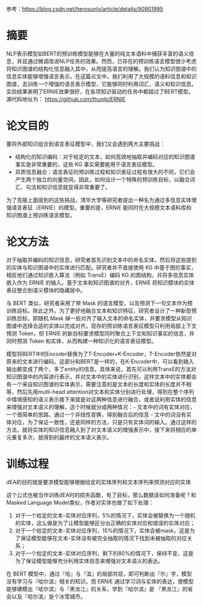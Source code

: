 参考：https://blog.csdn.net/herosunly/article/details/90901995
# 摘要
NLP表示模型如BERT的预训练模型能够在大量的纯文本语料中捕获丰富的语义信息，并且通过微调改进NLP任务的效果。然而，已存在的预训练语言模型很少考虑将知识图谱的结构化信息融入其中，从而提高语言的理解。我们认为知识图谱中的信息实体能够增强语言表示。在这篇论文中，我们利用了大规模的语料信息和知识图谱，去训练一个增强的语言表示模型，它能够同时利用词汇、语义和知识信息。实验结果表明了ERNIE效果很好，在各项知识驱动的任务中都超过了BERT模型。源代码地址为： https://github.com/thunlp/ERNIE 

# 论文目的
要将外部知识组合到语言表征模型中，我们又会遇到两大主要挑战：  
- 结构化的知识编码：对于给定的文本，如何高效地抽取并编码对应的知识图谱事实是非常重要的，这些 KG 事实需要能用于语言表征模型。
- 异质信息融合：语言表征的预训练过程和知识表征过程有很大的不同，它们会产生两个独立的向量空间。因此，如何设计一个特殊的预训练目标，以融合词汇、句法和知识信息就显得非常重要了。

为了克服上面提到的这些挑战，清华大学等研究者提出一种名为通过多信息实体增强语言表征（ERNIE）的模型。重要的是，ERNIE 能同时在大规模文本语料库和知识图谱上预训练语言模型。

# 论文方法
对于抽取并编码的知识信息，研究者首先识别文本中的命名实体，然后将这些提到的实体与知识图谱中的实体进行匹配。研究者并不直接使用 KG 中基于图的事实，相反他们通过知识嵌入算法（例如 TransE）编码 KG 的图结构，并将多信息实体嵌入作为 ERNIE 的输入。基于文本和知识图谱的对齐，ERNIE 将知识模块的实体表征整合到语义模块的隐藏层中。  

与 BERT 类似，研究者采用了带 Mask 的语言模型，以及预测下一句文本作为预训练目标。除此之外，为了更好地融合文本和知识特征，研究者设计了一种新型预训练目标，即随机 Mask 掉一些对齐了输入文本的命名实体，并要求模型从知识图谱中选择合适的实体以完成对齐。现存的预训练语言表征模型只利用局部上下文预测 Token，但 ERNIE 的新目标要求模型同时聚合上下文和知识事实的信息，并同时预测 Token 和实体，从而构建一种知识化的语言表征模型。  

模型将BERT中的Encoder替换为了T-Encoder+K-Encoder，T-Encoder依然是对原来的文本进行编码，这部分和BERT是一样的，在K-Encoder中，可以看到输入输出都变成了两个，多了entity的信息。具体来说，首先可以利用TransE的方法对知识图谱中的内容进行表示，并对文本中的实体进行识别，这样文本中的实体都会有一个来自知识图谱的实体表示，需要注意的是文本的长度和实体的长度并不相等，然后先用mutli-head attention对文本和实体分别进行处理，得到在整个序列中情境感知的语义表示接下来就是对这两种信息进行融合，或者说利用实体的信息来增强对文本语义的理解，这个时候就分成两种情况：- 文本中的词有实体对应，一个很简单的思路，通过一个非线性变换，得到融合后的信息 - 文中的词没有实体对应，为了保证一致性，还是同样的方法，只是只有实体词的输入。通过这样的方法，就将实体的知识信息融入到了对文本语义的增强表示中，接下来将相应的单元重复多次，就得到的最终的文本语义表示。



# 训练过程
dEA的目的就是要求模型能够根据给定的实体序列和文本序列来预测对应的实体

这个公式也被当作训练dEA时的损失函数，有了目标，那么数据该如何准备呢？和Masked Language Model类似，作者对实体也做了如下处理：  
1. 对于一个给定的文本-实体对应序列，5%的情况下，实体会被替换为一个随机的实体，这么做是为了让模型能够区分出正确的实体对应和错误的实体对应；  
2. 对于一个给定的文本-实体对应序列，15%的情况下，实体会被mask，这是为了保证模型能够在文本-实体没有被完全抽取的情况下找到未被抽取的对应关系；  
3. 对于一个给定的文本-实体对应序列，剩下的80%的情况下，保持不变，这是为了保证模型能够充分利用实体信息来增强对文本语义的表达。  


在 BERT 模型中，通过『哈』与『滨』的局部共现，即可判断出『尔』字，模型没有学习与『哈尔滨』相关的知识。而 ERNIE 通过学习词与实体的表达，使模型能够建模出『哈尔滨』与『黑龙江』的关系，学到『哈尔滨』是 『黑龙江』的省会以及『哈尔滨』是个冰雪城市。
